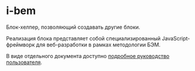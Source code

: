 # i-bem

Блок-хелпер, позволяющий создавать другие блоки.

Реализация блока представляет собой специализированный JavaScript-фреймворк для веб-разработки в рамках методологии БЭМ.

В виде отдельного документа доступно [подробное руководство пользователя](https://ru.bem.info/technology/i-bem/v4/i-bem-js/).
